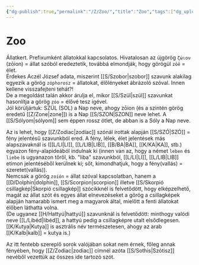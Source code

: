 ```yaml
---
{"dg-publish":true,"permalink":"/Z/Zoo/","title":"Zoo","tags":["dg_uploaded"],"created":"2023-11-13T03:12","updated":"2023-11-13T03:12"}
---
```



# Zoo

Állatkert. Prefixumként állatokkal kapcsolatos. Hivatalosan az újgörög `ζώιoν` (zōion) = állat szóból eredeztetik, továbbá elmondják, hogy görögül `zōē` = élet.  
Érdekes Aczél József adata, miszerint [[S/Szobor\|szobor]] szavunk alakilag egyezik a görög `zóphorosz` = állatokat, élőlényeket ábrázoló szóval. Innen kellene visszafejteni tehát?!  
De a megoldást talán akkor árulja el, mikor [[S/Szül\|szül]] szavunkat hasonlítja a görög `zóo` = élővé tesz igével.  
Jól körüljártuk: SZÜL (SOL) a Nap neve, ahogy zōion (és a szintén görög eredetű [[Z/Zone\|zone]]) is a Nap [[S/SZON\|SZON]] neve lehet. A [[S/Sólyom\|sólyom]] sem éppen rossz ötlet, de abban is a Sóly a Nap neve.  

Az is lehet, hogy [[Z/Zodiac\|zodiac]] szónál írottak alapján [[S/SZÓ\|SZÓ]] = fény jelentésű szavunkból ered. A fény, lélek, élet jelentések más alapszavaknál is ([[L/LI\|LI]], [[L/LIB\|LIB]], [[B/BA\|BA]], [[K/KA\|KA]], stb.) egyazon fény-alapideából indulnak ki (innen van az, hogy a német `leben` és `liebe` is ugyanazon tőről, kb. "liba" szavunkból, [[L/LI\|LI]], [[L/LIB\|LIB]] etimon jelentéséből kerülnek ki; sőt, kimondhatjuk, hogy a fény(vallás) = szeretet(vallás)).  
Nemcsak a görög `zoión` = állat szóval kapcsolatban, hanem a [[D/Dolphin\|dolphin]], [[S/Scorpion\|scorpion]] illetve [[S/Skorpió csillagkép\|Skorpió csillagkép]] szócikknél is felvetődött, hogy elképzelhető, magát az állat szót és egyes állat elnevezéseket a görög a csillagképek alapján hamarabb ismert meg a magyarok által, mielőtt a fenti állatokat élőben láthatta volna.  
(De ugyanez [[H/Hattyú\|hattyú]] szavunknál is felvetődött: minthogy valódi neve [[L/Libéd\|libéd]], a hattyú pedig a csillagképre utalt elsődlegesen. [[K/Kutya\|Kutya]] is asztrális név természetesen, ahogy az arab [[K/Kalb\|kalb]] = kutya is.)  

Az itt fentebb szereplő sorok valójában sokat nem érnek, főleg annak fényében, hogy [[Z/Zodiac\|zodiac]] címnél azóta [[S/Sothis\|Szótisz]] nevéből vezettük az összes ide tartozó szót.  